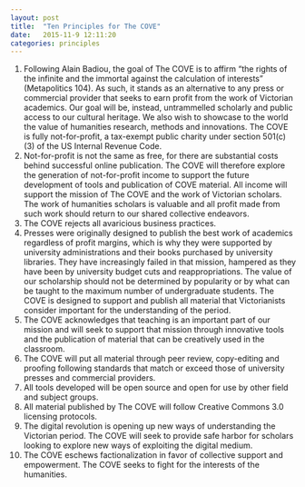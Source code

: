```yaml
---
layout: post
title:  "Ten Principles for The COVE"
date:   2015-11-9 12:11:20
categories: principles
---
```


1.	Following Alain Badiou, the goal of The COVE is to affirm “the rights of the infinite and the immortal against the calculation of interests” (Metapolitics 104).  As such, it stands as an alternative to any press or commercial provider that seeks to earn profit from the work of Victorian academics.  Our goal will be, instead, untrammelled scholarly and public access to our cultural heritage.  We also wish to showcase to the world the value of humanities research, methods and innovations.  The COVE is fully not-for-profit, a tax-exempt public charity under section 501(c)(3) of the US Internal Revenue Code.
2.	Not-for-profit is not the same as free, for there are substantial costs behind successful online publication.  The COVE will therefore explore the generation of not-for-profit income to support the future development of tools and publication of COVE material.  All income will support the mission of The COVE and the work of Victorian scholars.  The work of humanities scholars is valuable and all profit made from such work should return to our shared collective endeavors.  
3.	The COVE rejects all avaricious business practices.  
4.	Presses were originally designed to publish the best work of academics regardless of profit margins, which is why they were supported by university administrations and their books purchased by university libraries.  They have increasingly failed in that mission, hampered as they have been by university budget cuts and reappropriations.  The value of our scholarship should not be determined by popularity or by what can be taught to the maximum number of undergraduate students.  The COVE is designed to support and publish all material that Victorianists consider important for the understanding of the period. 
5.	The COVE acknowledges that teaching is an important part of our mission and will seek to support that mission through innovative tools and the publication of material that can be creatively used in the classroom.
6.	The COVE will put all material through peer review, copy-editing and proofing following standards that match or exceed those of university presses and commercial providers.  
7.	All tools developed will be open source and open for use by other field and subject groups. 
8.	All material published by The COVE will follow Creative Commons 3.0 licensing protocols.  
9.	The digital revolution is opening up new ways of understanding the Victorian period.  The COVE will seek to provide safe harbor for scholars looking to explore new ways of exploiting the digital medium.  
10.	The COVE eschews factionalization in favor of collective support and empowerment.  The COVE seeks to fight for the interests of the humanities.

